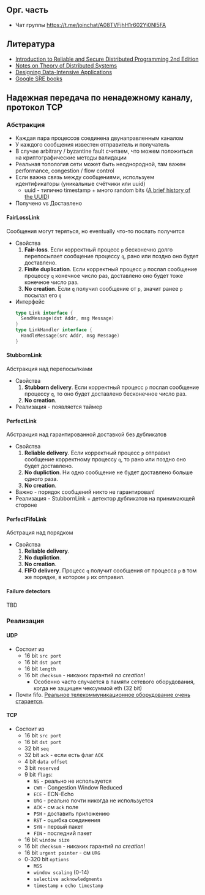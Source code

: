 ## Орг. часть
* Чат группы https://t.me/joinchat/A08TVFjhH1r602Yi0Nl5FA

## Литература
* [Introduction to Reliable and Secure Distributed Programming 2nd Edition](https://www.amazon.com/Introduction-Reliable-Secure-Distributed-Programming/dp/3642152597)
* [Notes on Theory of Distributed Systems](http://www.cs.yale.edu/homes/aspnes/classes/465/notes.pdf)
* [Designing Data-Intensive Applications](https://dataintensive.net/)
* [Google SRE books](https://landing.google.com/sre/books/)

## Надежная передача по ненадежному каналу, протокол TCP
### Абстракция
* Каждая пара процессов соединена двунаправленным каналом
* У каждого сообщения известен отправитель и получатель
* В случае arbitrary / byzantine fault считаем, что можем положиться на криптографические методы валидации
* Реальная топология сети может быть неоднородной, там важен performance, congestion / flow control
* Если важна связь между сообщениями, используем идентификаторы (уникальные счётчики или uuid)
  * uuid - типично timestamp + много random bits ([A brief history of the UUID](https://segment.com/blog/a-brief-history-of-the-uuid/))
* Получено vs Доставлено
#### FairLossLink
Сообщения могут теряться, но eventually что-то послать получится
* Свойства
  1. **Fair-loss**. Если корректный процесс `p` бесконечно долго перепосылает сообщение процессу `q`, рано или поздно оно будет доставлено.
  1. **Finite duplication**. Если корректный процесс `p` послал сообщение процессу `q` конечное число раз, доставлено оно будет тоже конечное число раз.
  1. **No creation**. Если `q` получил сообщение от `p`, значит ранее `p` посылал его `q`
* Интерфейс
  ```go
  type Link interface {
    SendMessage(dst Addr, msg Message)
  }
  type LinkHandler interface {
    HandleMessage(src Addr, msg Message)
  }
  ```
#### StubbornLink
Абстракция над перепосылками
* Свойства
  1. **Stubborn delivery**. Если корректный процесс `p` послал сообщение процессу `q`, то оно будет доставлено бесконечное число раз.
  1. **No creation**.
* Реализация - появляется таймер  
#### PerfectLink
Абстракция над гарантированной доставкой без дубликатов
* Свойства
  1. **Reliable delivery**. Если корректный процесс `p` отправил сообщение корректному процессу `q`, то рано или поздно оно будет доставлено.
  1. **No dupliction**. Ни одно сообщение не будет доставлено больше одного раза.
  1. **No creation**.
* Важно - порядок сообщений никто не гарантировал!  
* Реализация - StubbornLink + детектор дубликатов на принимающей стороне  
#### PerfectFifoLink
Абстрация над порядком
* Свойства
  1. **Reliable delivery**.
  1. **No dupliction**.
  1. **No creation**.
  1. **FIFO delivery**. Процесс `q` получит сообщения от процесса `p` в том же порядке, в котором `p` их отправил.
#### Failure detectors
TBD
### Реализация
#### UDP
* Состоит из 
  * 16 bit `src port`
  * 16 bit `dst port`
  * 16 bit `length`
  * 16 bit `checksum` - никаких гарантий *no creation*!
    * Особенно часто случается в памяти сетевого оборудования, когда не защищен чексуммой eth (32 bit)
* Почти fifo. [Реальное телекоммуникационное оборудование очень старается](https://linkmeup.ru/blog/312.html).
#### TCP
* Состоит из
  * 16 bit `src port`
  * 16 bit `dst port`
  * 32 bit `seq`
  * 32 bit `ack` - если есть флаг `ACK`
  * 4 bit `data offset`
  * 3 bit `reserved`
  * 9 bit `flags`:
    * `NS` - реально не используется
    * `CWR` - Congestion Window Reduced
    * `ECE` - ECN-Echo
    * `URG` - реально почти никогда не используется
    * `ACK` - см `ack` поле
    * `PSH` - доставить приложению
    * `RST` - ошибка соединения
    * `SYN` - первый пакет
    * `FIN` - последний пакет
  * 16 bit `window size`
  * 16 bit `checksum` - никаких гарантий *no creation*!
  * 16 bit `urgent pointer` - см `URG`
  * 0-320 bit `options`
    * `MSS`
    * `window scaling` (0-14)
    * `selective acknowledgments`
    * `timestamp` + `echo timestamp`
